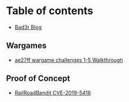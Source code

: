 # Table of contents

* [Bad3r Blog](README.md)

## Wargames

* [ae27ff wargame challenges 1-5 Walkthrough](wargames/ae27ff-wargame-challenges-1-5-walkthrough.md)

## Proof of Concept

* [RailRoadBandit CVE-2019-5418](proof-of-concept/railroadbandit-cve-2019-5418.md)

